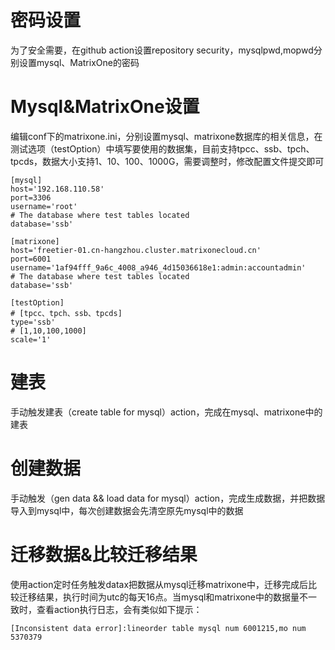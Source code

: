 # 密码设置

为了安全需要，在github action设置repository security，mysqlpwd,mopwd分别设置mysql、MatrixOne的密码

# Mysql&MatrixOne设置

编辑conf下的matrixone.ini，分别设置mysql、matrixone数据库的相关信息，在测试选项（testOption）中填写要使用的数据集，目前支持tpcc、ssb、tpch、tpcds，数据大小支持1、10、100、1000G，需要调整时，修改配置文件提交即可

```
[mysql]
host='192.168.110.58'
port=3306
username='root'
# The database where test tables located
database='ssb'

[matrixone]
host='freetier-01.cn-hangzhou.cluster.matrixonecloud.cn'
port=6001
username='1af94fff_9a6c_4008_a946_4d15036618e1:admin:accountadmin'
# The database where test tables located
database='ssb'

[testOption]
# [tpcc、tpch、ssb、tpcds]
type='ssb'
# [1,10,100,1000]
scale='1'
```

# 建表

手动触发建表（create table for mysql）action，完成在mysql、matrixone中的建表

# 创建数据

手动触发（gen data && load data for mysql）action，完成生成数据，并把数据导入到mysql中，每次创建数据会先清空原先mysql中的数据

# 迁移数据&比较迁移结果

使用action定时任务触发datax把数据从mysql迁移matrixone中，迁移完成后比较迁移结果，执行时间为utc的每天16点。当mysql和matrixone中的数据量不一致时，查看action执行日志，会有类似如下提示：

```
[Inconsistent data error]:lineorder table mysql num 6001215,mo num 5370379
```





 
